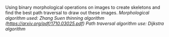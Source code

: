 Using binary morphological operations on images to create skeletons and find the best path traversal to draw out these images.
_Morphological algorithm used: Zhang Suen thinning algorithm (https://arxiv.org/pdf/1710.03025.pdf)_
_Path traversal algorithm use: Dijkstra algorithm_
